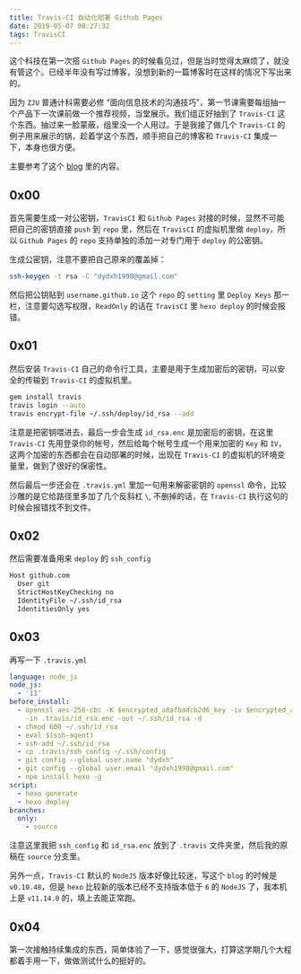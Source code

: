 ```yaml
---
title: Travis-CI 自动化部署 Github Pages
date: 2019-05-07 00:27:32
tags: TravisCI
---
```


这个科技在第一次搭 `Github Pages` 的时候看见过，但是当时觉得太麻烦了，就没有管这个。已经半年没有写过博客，没想到新的一篇博客时在这样的情况下写出来的。

因为 `ZJU` 普通计科需要必修 “面向信息技术的沟通技巧”，第一节课需要每组抽一个产品下一次课前做一个推荐视频，当堂展示。我们组正好抽到了 `Travis-CI` 这个东西。抽过来一脸蒙蔽，组里没一个人用过。于是我接了做几个 `Travis-CI` 的例子用来展示的锅，趁着学这个东西，顺手把自己的博客和 `Travis-CI` 集成一下，本身也很方便。

<!-- more -->

主要参考了这个 [blog](https://zespia.tw/blog/2015/01/21/continuous-deployment-to-github-with-travis/) 里的内容。

## 0x00

首先需要生成一对公密钥，`TravisCI` 和 `Github Pages` 对接的时候，显然不可能把自己的密钥直接 `push` 到 `repo` 里，然后在 `TravisCI` 的虚拟机里做 `deploy`，所以 `Github Pages` 的 `repo` 支持单独的添加一对专门用于 `deploy` 的公密钥。

生成公密钥，注意不要把自己原来的覆盖掉：
```bash
ssh-keygen -t rsa -C "dydxh1998@gmail.com"
```

然后把公钥贴到 `username.github.io` 这个 `repo` 的 `setting` 里 `Deploy Keys` 那一栏，注意要勾选写权限，`ReadOnly` 的话在 `TravisCI` 里 `hexo deploy` 的时候会报错。

## 0x01

然后安装 `Travis-CI` 自己的命令行工具，主要是用于生成加密后的密钥，可以安全的传输到 `Travis-CI` 的虚拟机里。

```bash
gem install travis
travis login --auto
travis encrypt-file ~/.ssh/deploy/id_rsa --add
```

注意是把密钥喂进去，最后一步会生成 `id_rsa.enc` 是加密后的密钥，在这里 `Travis-CI` 先用登录你的帐号，然后给每个帐号生成一个用来加密的 `Key` 和 `IV`，这两个加密的东西都会在自动部署的时候，出现在 `Travis-CI` 的虚拟机的环境变量里，做到了很好的保密性。

然后最后一步还会在 `.travis.yml` 里加一句用来解密密钥的 `openssl` 命令，比较沙雕的是它给路径里多加了几个反斜杠 `\`, 不删掉的话，在 `Travis-CI` 执行这句的时候会报错找不到文件。

## 0x02

然后需要准备用来 `deploy` 的 `ssh_config`

```bash
Host github.com
  User git
  StrictHostKeyChecking no
  IdentityFile ~/.ssh/id_rsa
  IdentitiesOnly yes
```

## 0x03

再写一下 `.travis.yml`

```yml
language: node_js
node_js:
  - '11'
before_install:
  - openssl aes-256-cbc -K $encrypted_a8afbadcb2d6_key -iv $encrypted_a8afbadcb2d6_iv
    -in .travis/id_rsa.enc -out ~/.ssh/id_rsa -d
  - chmod 600 ~/.ssh/id_rsa
  - eval $(ssh-agent)
  - ssh-add ~/.ssh/id_rsa
  - cp .travis/ssh_config ~/.ssh/config
  - git config --global user.name "dydxh"
  - git config --global user.email "dydxh1998@gmail.com"
  - npm install hexo -g
script:
  - hexo generate
  - hexo deploy
branches:
  only:
    - source
```

注意这里我把 `ssh_config` 和 `id_rsa.enc` 放到了 `.travis` 文件夹里，然后我的原稿在 `source` 分支里。

另外一点，`Travis-CI` 默认的 `NodeJS` 版本好像比较迷，写这个 `blog` 的时候是 `v0.10.48`，但是 `hexo` 比较新的版本已经不支持版本低于 `6` 的 `NodeJS` 了，我本机上是 `v11.14.0` 的，填上去能正常跑。


## 0x04

第一次接触持续集成的东西，简单体验了一下，感觉很强大，打算这学期几个大程都着手用一下，做做测试什么的挺好的。

